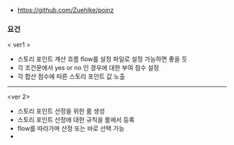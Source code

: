 - https://github.com/Zuehlke/poinz

### 요건

< ver1 >

- 스토리 포인트 계산 흐름 flow를 설정 파일로 설정 가능하면 좋을 듯
- 각 조건문에서 yes or no 인 경우에 대한 부여 점수 설정
- 각 합산 점수에 따른 스토리 포인트 값 노출

---

<ver 2>

- 스토리 포인트 산정을 위한 룸 생성
- 스토리 포인트 산정에 대한 규칙을 룸에서 등록
- flow를 따라가며 산정 또는 바로 선택 가능
-
